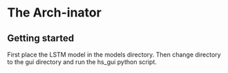 # The Arch-inator
## Getting started 
First place the LSTM model in the models directory. Then change directory to the gui directory and run the hs_gui python script.